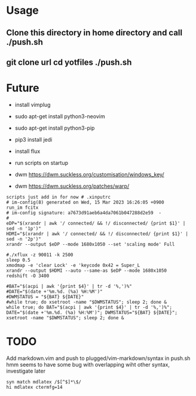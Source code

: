 # Usage
Clone this directory in home directory and call ./push.sh
---
git clone url
cd yotfiles
./push.sh
---

# Future
* install vimplug
* sudo apt-get install python3-neovim
* sudo apt-get install python3-pip
* pip3 install jedi
* install flux
* run scripts on startup

* dwm https://dwm.suckless.org/customisation/windows_key/
* dwm https://dwm.suckless.org/patches/warp/

```
scripts just add in for now # .xinputrc
# im-config(8) generated on Wed, 15 Mar 2023 16:26:05 +0900
run_im fcitx
# im-config signature: a7673d91aeb6a4da7061b047288d2e59  -
#
eDP="$(xrandr | awk '/ connected/ && !/ disconnected/ {print $1}' |  sed -n '1p')"
HDMI="$(xrandr | awk '/ connected/ && !/ disconnected/ {print $1}' |  sed -n '2p')"
xrandr --output $eDP --mode 1680x1050 --set 'scaling mode' Full

#./xflux -z 90011 -k 2500
sleep 0.5
xmodmap -e 'clear Lock' -e 'keycode 0x42 = Super_L
xrandr --output $HDMI --auto --same-as $eDP --mode 1680x1050
redshift -O 3400

#BAT="$(acpi | awk '{print $4}' | tr -d '%,')%"
#DATE="$(date +'%m.%d. (%a) %H:%M')"
#DWMSTATUS = "${BAT} ${DATE}"
#while true; do xsetroot -name "$DWMSTATUS"; sleep 2; done &
while true; do BAT="$(acpi | awk '{print $4}' | tr -d '%,')%"; DATE="$(date +'%m.%d. (%a) %H:%M')"; DWMSTATUS="${BAT} ${DATE}"; xsetroot -name "$DWMSTATUS"; sleep 2; done &
```

# TODO
Add markdown.vim and push to plugged/vim-markdown/syntax in push.sh
hmm seems to have some bug with overlapping wiht other syntax, investigate later
```
syn match mdlatex /$[^$]*\$/
hi mdlatex ctermfg=14  
```
